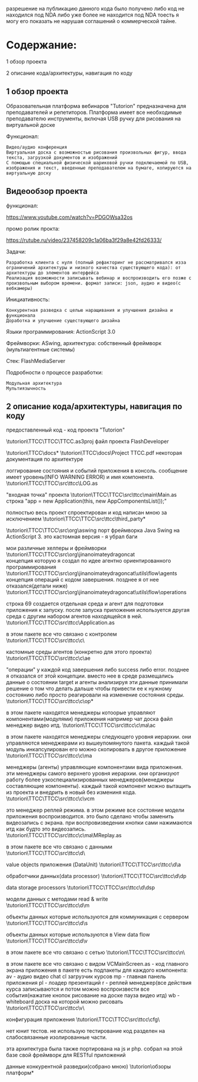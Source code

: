 разрешение на публикацию данного кода было получено либо код не находился под NDA либо уже более не находится под NDA тоесть я могу его показать не нарушая соглашений о коммерческой тайне.

# Содержание:
1 обзор проекта

2 описание кода/архитектуры, навигация по коду

## 1 обзор проекта


Образовательная платформа вебинаров "Tutorion" предназначена для преподавателей и репетиторов. Платформа имеет все необходимые преподавателю инструменты, включая USB ручку для рисования на виртуальной доске

Функционал:

    Видео/аудио конференция
    Виртуальная доска с возможностью рисования произвольных фигур, ввода текста, загрузкой документов и изображений
    С помощью специальной физической шариковой ручки подключаемой по USB, изображения и текст, введенные преподавателем на бумаге, копируются на виртуальную доску


## Видеообзор проекта

функционал:

https://www.youtube.com/watch?v=PDGOWsa32os

промо ролик прокта:

https://rutube.ru/video/237458209c1a06ba3f29a8e42fd26333/


Задачи:

    Разработка клиента с нуля (полный рефакторинг не рассматривался изза ограничений архитектуры и низкого качества существующего кода): от архитектуры до элементов интерфейса
    Реализация возможности записывать вебинар и воспроизводить его позже с произвольным выбором времени. формат записи: json, аудио и видео(с вебкамеры)

Инициативность:

    Конкурентная разведка с целью наращивания и улучшения дизайна и функционала
    Доработка и улучшение существующего дизайна


Языки программирования: ActionScript 3.0

Фреймворки: ASwing, архитектура: собственный фреймворк (мультиагентные системы)

Стек: FlashMediaServer

Подробности о процессе разработки:

    Модульная архитектура
    Мультиязычность


## 2 описание кода/архитектуры, навигация по коду


предоставленный код - код проекта "Tutorion"

\tutorion\TTCC\TTCC\TTCC.as3proj файл проекта FlashDeveloper

\tutorion\TTCC\docs\*
\tutorion\TTCC\docs\Project TTCC.pdf
некоторая документация по архитектуре

логгирование состояния и событий приложения в консоль. сообщение имеет уровень(INFO WARNING ERROR) и имя компонента.
\tutorion\TTCC\TTCC\src\ttcc\LOG.as


"входная точка" проекта
\tutorion\TTCC\TTCC\src\ttcc\main\Main.as
строка "app = new Application(this, new AppComponentsList());"

полностью весь проект спроектирован и код написан мною за исключением
\tutorion\TTCC\TTCC\src\ttcc\third_party\*


\tutorion\TTCC\TTCC\src\org\aswing
порт фреймворка Java Swing на ActionScript 3. это кастомная версия - я убрал баги

мои различные хелперы и фреймворки
\tutorion\TTCC\TTCC\src\org\jinanoimateydragoncat\
концепция которую я создал по идее агентно ориентированного программирования
\tutorion\TTCC\TTCC\src\org\jinanoimateydragoncat\utils\flow\agents
концепция операций с кодом завершения. позднее я от нее отказался(детали ниже)
\tutorion\TTCC\TTCC\src\org\jinanoimateydragoncat\utils\flow\operations


строка 69
создается отдельная среда и агент для подготовки приложения к запуску. после запуска приложения используется другая среда с другим набором агентов находящейся в ней.
\tutorion\TTCC\TTCC\src\ttcc\Application.as

в этом пакете все что связано с контролем
\tutorion\TTCC\TTCC\src\ttcc\c\

кастомные среды агентов (конкретно для этого проекта)
\tutorion\TTCC\TTCC\src\ttcc\c\ae

"операции" у каждой код завершения либо success либо error. позднее я отказался от этой концепции. вместо нее в среде размещались данные о состоянии target и агенты анализируя эти данные принимали решение о том что делать дальше чтобы привести ее к нужному состоянию либо просто реагировали на изменение состояния среды.
\tutorion\TTCC\TTCC\src\ttcc\c\op\*


в этом пакете находятся менеджеры котоорые управляют компонентами(модулями) приложения например чат доска файл менеджер видео итд.
\tutorion\TTCC\TTCC\src\ttcc\c\ma\ac

в этом пакете находятся менеджеры следующего уровня иерархии. они управляются менеджерами из вышеупомянутого пакета. каждый такой модуль инкапсулирован его можно скопировать в другое приложение
\tutorion\TTCC\TTCC\src\ttcc\c\ma

менеджеры (агенты) управляющие компонентами вида приложения. эти менеджеры самого верхнего уровня иерархии. они организуют работу более узкоспециализированных менеджеров(менеджеры составляющие компоненты). каждый такой компонент можно вытащить из проекта и внедрить в новый без измениня кода.
\tutorion\TTCC\TTCC\src\ttcc\c\vcm

это менеджер реплей режима. в этом режиме все состояние модели приложения воспроизводится. это было сделано чтобы заменить видеозапись с экрана. при воспровизведении кнопки сами нажимаются итд как будто это видеозапись.
\tutorion\TTCC\TTCC\src\ttcc\c\ma\MReplay.as



в этом пакете все что связано с данными
\tutorion\TTCC\TTCC\src\ttcc\d\

value objects приложения (DataUnit)
\tutorion\TTCC\TTCC\src\ttcc\d\a

обработчики данных(data processor)
\tutorion\TTCC\TTCC\src\ttcc\d\dp

data storage processors
\tutorion\TTCC\TTCC\src\ttcc\d\dsp

модели данных с методами read & write
\tutorion\TTCC\TTCC\src\ttcc\d\m

объекты данных которые используются для коммуникация с сервером
\tutorion\TTCC\TTCC\src\ttcc\d\s

объекты данных которые используются в View data flow
\tutorion\TTCC\TTCC\src\ttcc\d\v




в этом пакете все что связано с сетью
\tutorion\TTCC\TTCC\src\ttcc\n\

в этом пакете все что связано с видом
VCMainScreen.as - код главного экрана приложения
в пакете есть подпакеты для каждого компонента:
av - аудио видео
chat
cl загрузчик курсов
mp - главная панель приложения
pl - лоадер презентаций
r - реплей менеджер(все действия курса записываются и потом можно воспроизвести все события(нажатие кнопок рисование на доске пауза видео итд)
wb - whiteboard доска на которой можно рисовать
\tutorion\TTCC\TTCC\src\ttcc\v\


конфигурация приложения
\tutorion\TTCC\TTCC\src\ttcc\cfg\

нет юнит тестов. не использую тестирование код разделен на слабосвязанные изолированные части.

эта архитектура была также портирована на js и php. собрал на этой базе свой фреймворк для RESTful приложений

данные конкурентной разведки(собрано мною)
\tutorion\обзоры платформ\*
